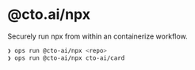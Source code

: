 # @cto.ai/npx

Securely run npx from within an containerize workflow.

```bash
❯ ops run @cto-ai/npx <repo>
❯ ops run @cto-ai/npx cto-ai/card 
```

